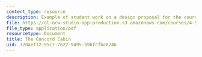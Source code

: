 ```yaml
---
content_type: resource
description: Example of student work on a design proposal for the course project.
file: https://ol-ocw-studio-app-production.s3.amazonaws.com/courses/4-500-introduction-to-design-computing-fall-2008/32daef1295c77b229495b9bfcfbc8246_assn1_2.pdf
file_type: application/pdf
resourcetype: Document
title: The Concord Cabin
uid: 32daef12-95c7-7b22-9495-b9bfcfbc8246
---
```

